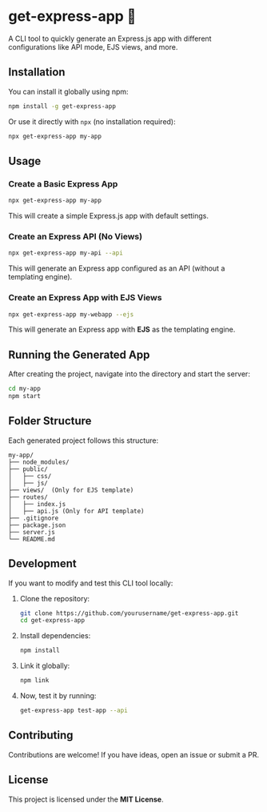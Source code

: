 # get-express-app 🚀

A CLI tool to quickly generate an Express.js app with different configurations like API mode, EJS views, and more.

## Installation

You can install it globally using npm:

```sh
npm install -g get-express-app
```

Or use it directly with `npx` (no installation required):

```sh
npx get-express-app my-app
```

## Usage

### Create a Basic Express App

```sh
npx get-express-app my-app
```

This will create a simple Express.js app with default settings.

### Create an Express API (No Views)

```sh
npx get-express-app my-api --api
```

This will generate an Express app configured as an API (without a templating engine).

### Create an Express App with EJS Views

```sh
npx get-express-app my-webapp --ejs
```

This will generate an Express app with **EJS** as the templating engine.

## Running the Generated App

After creating the project, navigate into the directory and start the server:

```sh
cd my-app
npm start
```

## Folder Structure

Each generated project follows this structure:

```
my-app/
├── node_modules/
├── public/
│   ├── css/
│   ├── js/
├── views/  (Only for EJS template)
├── routes/
│   ├── index.js
│   ├── api.js (Only for API template)
├── .gitignore
├── package.json
├── server.js
└── README.md
```

## Development

If you want to modify and test this CLI tool locally:

1. Clone the repository:
   ```sh
   git clone https://github.com/yourusername/get-express-app.git
   cd get-express-app
   ```
2. Install dependencies:
   ```sh
   npm install
   ```
3. Link it globally:
   ```sh
   npm link
   ```
4. Now, test it by running:
   ```sh
   get-express-app test-app --api
   ```

## Contributing

Contributions are welcome! If you have ideas, open an issue or submit a PR.

## License

This project is licensed under the **MIT License**.
